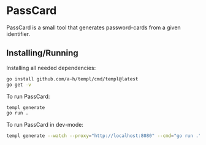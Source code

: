 # PassCard
PassCard is a small tool that generates password-cards from a given identifier.

## Installing/Running
Installing all needed dependencies:
```bash
go install github.com/a-h/templ/cmd/templ@latest
go get -v
```
To run PassCard:
```bash
templ generate
go run .
```
To run PassCard in dev-mode:
```bash
templ generate --watch --proxy="http://localhost:8080" --cmd="go run ."
```